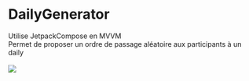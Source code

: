 # DailyGenerator

Utilise JetpackCompose en MVVM  <br>
Permet de proposer un ordre de passage aléatoire aux participants à un daily <br> <br>
![](https://media.giphy.com/media/rhQENGnznnBT2/giphy.gif)

